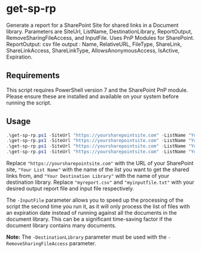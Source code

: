 # get-sp-rp
Generate a report for a SharePoint Site for shared links in a Document library. Parameters are SiteUrl, ListName, DestinationLibrary, ReportOutput, RemoveSharingFileAccess, and InputFile. Uses PnP Modules for SharePoint. ReportOutput: csv file output : Name, RelativeURL, FileType, ShareLink, ShareLinkAccess, ShareLinkType, AllowsAnonymousAccess, IsActive, Expiration.

## Requirements
This script requires PowerShell version 7 and the SharePoint PnP module. Please ensure these are installed and available on your system before running the script.

## Usage
```powershell
.\get-sp-rp.ps1 -SiteUrl "https://yoursharepointsite.com" -ListName "Your List Name"
.\get-sp-rp.ps1 -SiteUrl "https://yoursharepointsite.com" -ListName "Your List Name" -DestinationLibrary "Your Destination Library" -RemoveSharingFileAccess $true
.\get-sp-rp.ps1 -SiteUrl "https://yoursharepointsite.com" -ListName "Your List Name" -DestinationLibrary "Your Destination Library" -RemoveSharingFileAccess $true -InputFile "myinputfile.txt"
.\get-sp-rp.ps1 -SiteUrl "https://yoursharepointsite.com" -ListName "Your List Name" -DestinationLibrary "Your Destination Library" -RemoveSharingFileAccess $true -InputFile "myinputfile.txt" -ReportOutput "myreport.csv"
```
Replace `"https://yoursharepointsite.com"` with the URL of your SharePoint site, `"Your List Name"` with the name of the list you want to get the shared links from, and `"Your Destination Library"` with the name of your destination library. Replace `"myreport.csv"` and `"myinputfile.txt"` with your desired output report file and input file respectively.

The `-InputFile` parameter allows you to speed up the processing of the script the second time you run it, as it will only process the list of files with an expiration date instead of running against all the documents in the document library. This can be a significant time-saving factor if the document library contains many documents.

**Note:** The `-DestinationLibrary` parameter must be used with the `-RemoveSharingFileAccess` parameter.


